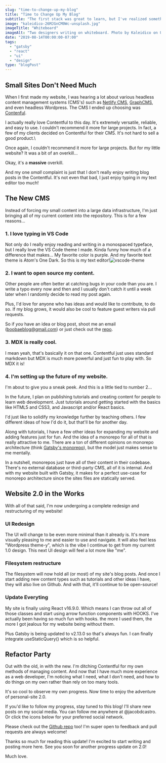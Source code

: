```yaml
---
slug: "time-to-change-up-my-blog"
title: "Time to Change Up My Blog"
subtitle: "The first stack was great to learn, but I've realized something."
image: "kaleidico-26MJGnCM0Wc-unsplash.jpg"
imageTitle: "Whiteboard"
imageAlt: "Two designers writing on whiteboard. Photo by Kaleidico on Unsplash"
date: "2019-08-14T00:00:00-07:00"
tags:
  - "gatsby"
  - "react"
  - "ui"
  - "design"
type: "blogPost"
---
```


## Small Sites Don't Need Much

When I first made my website, I was hearing a lot about various headless content management systems (CMS's) such as [Netlify CMS](https://www.netlifycms.org/ "Netlify CMS"), [GraphCMS](https://graphcms.com/ "Graph CMS"), and even headless Wordpress. The CMS I ended up choosing was [Contenful](https://contentful.com "Contentful").

I actually really love Contentful to this day. It's extremely versatile, reliable, and easy to use. I couldn't recommend it more for large projects. In fact, a few of my clients decided on Contentful for their CMS. It's not hard to sell a good product.\

Once again, I couldn't recommend it more for large projects. But for my little website? It was a bit of an overkill...

Okay, it's a **massive** overkill.

And my one _small_ complaint is just that I don't really enjoy writing blog posts in the Contentful. It's not even that bad, I just enjoy typing in my text editor too much!

## The New CMS

Instead of forcing my small content into a large data infrastructure, I'm just bringing all of my current content into the repository. This is for a few reasons...

### 1. I love typing in VS Code

Not only do I really enjoy reading and writing in a monospaced typeface, but I really love the VS Code theme I made. Kinda funny how much of a difference that makes... My favorite color is purple. And my favorite text theme is Atom's One Dark. So this is my text editor!![vscode-theme](//images.ctfassets.net/oghc6wtiomc3/1BTY4katPXH7gNt0LyyRhK/9f137f410809b25fefec47f8f6c604fd/vscode-theme.PNG)

### 2. I want to open source my content.

Other people are often better at catching bugs in your code than you are. I write a typo every now and then and I usually don't catch it until a week later when I randomly decide to read my post again.

Plus, I'd love for anyone who has ideas and would like to contribute, to do so. If my blog grows, it would also be cool to feature guest writers via pull requests.

So if _you_ have an idea or blog post, shoot me an email (boobaeblog@gmail.com) or just check out the [repo](https://github.com/williamsconcepts/personal-site "Website Github Repository").

### 3. MDX is really cool.

I mean yeah, that's basically it on that one. Contentful just uses standard markdown but MDX is much more powerful and just fun to play with. So MDX it is!

### 4. I'm setting up the future of my website.

I'm about to give you a sneak peek. And this is a little tied to number 2...

In the future, I plan on publishing tutorials and creating content for people to learn web development. Just tutorials around getting started with the basics like HTML5 and CSS3, and Javascript and/or React basics.

I'd just like to solidify my knowledge further by teaching others. I few different ideas of how I'd do it, but that'll be for another day.

Along with tutorials, I have a few other ideas for expanding my website and adding features just for fun. And the idea of a monorepo for all of that is really attractive to me. There are a ton of different opinions on monorepo architecture (think [Gatsby's monorepo](https://github.com/gatsbyjs/gatsby "Gatsby's Monorepo")), but the model just makes sense to me mentally.

In a nutshell, monorepos just have all of their content in their codebase. There's no external database or third-party CMS, all of it is internal. And with my website built with Gatsby, it makes for a perfect use-case for monorepo architecture since the sites files are statically served.

## Website 2.0 in the Works

With all of that said, I'm now undergoing a complete redesign and restructuring of my website!

### UI Redesign

The UI will change to be even more minimal than it already is. It's more visually pleasing to me and easier to use and navigate. It will also feel less "Wordpress theme-y", which is the vibe I continue to get from my current 1.0 design. This next UI design will feel a lot more like "me".

### Filesystem restructure

The filesystem will now hold all (or most) of my site's blog posts. And once I start adding new content types such as tutorials and other ideas I have, they will also live on Github. And with that, it'll continue to be open-source!

### Update Everyting

My site is finally using React v16.9.0. Which means I can throw out all of those classes and start using arrow function components with HOOKS. I've actually been having so much fun with hooks. the more I used them, the more I got jealous for my website being without them.

Plus Gatsby is being updated to v2.13.0 so that's always fun. I can finally integrate useStaticQuery() which is so helpful.

## Refactor Party

Out with the old, in with the new. I'm ditching Contentful for my own methods of managing content. And now that I have much more experience as a web developer, I'm noticing what I need, what I don't need, and how to do things on my own rather than rely on too many tools.

It's so cool to observe my own progress. Now time to enjoy the adventure of personal-site 2.0.

If you'd like to follow my progress, stay tuned to this blog! I'll share new posts on my social media. You can follow me anywhere at @jacobdcastro. Or click the icons below for your preferred social network.

Please check out the [Github repo](https://github.com/williamsconcepts/personal-site "Website Repository") too! I'm super open to feedback and pull requests are always welcome!

Thanks so much for reading this update! I'm excited to start writing and posting more here. See you soon for another progress update on 2.0!

Much love.
